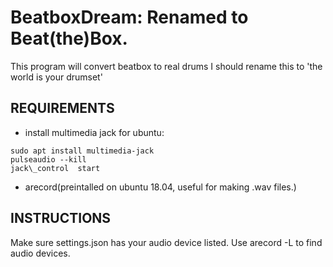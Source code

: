 # BeatboxDream: Renamed to Beat(the)Box.

This program will convert beatbox to real drums
I should rename this to 'the world is your drumset'

## REQUIREMENTS
* install multimedia jack for ubuntu:
```
sudo apt install multimedia-jack
pulseaudio --kill
jack\_control  start
```
* arecord(preintalled on ubuntu 18.04, useful for making .wav files.)

## INSTRUCTIONS
Make sure settings.json has your audio device listed. Use arecord -L to find audio devices.
